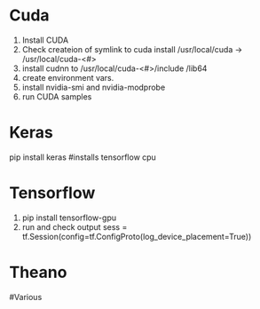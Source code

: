 # Cuda
 1. Install CUDA 
 2. Check createion of symlink to cuda install
    /usr/local/cuda -> /usr/local/cuda-<#>
 3. install cudnn to /usr/local/cuda-<#>/include /lib64
 4. create environment vars.
 5. install nvidia-smi and nvidia-modprobe
 6. run CUDA samples
 
# Keras
pip install keras #installs tensorflow cpu

# Tensorflow
  1. pip install tensorflow-gpu
  2. run and check output 
      sess = tf.Session(config=tf.ConfigProto(log_device_placement=True))

# Theano

#Various
##
